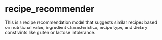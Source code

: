 # recipe_recommender
This is a recipe recommendation model that suggests similar recipes based on nutritional value, ingredient characteristics, recipe type, and dietary constraints like gluten or lactose intolerance.
